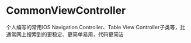 # CommonViewController
个人编写的常用IOS Navigation Controller、Table View Controller子类等，比通常网上搜索到的更稳定、更简单易用，代码更简洁
